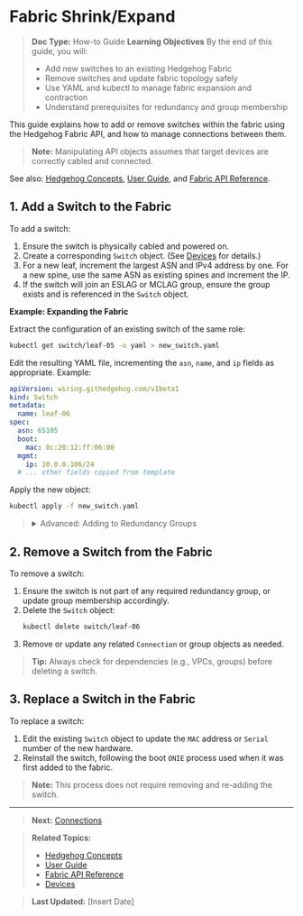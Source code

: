 <!-- Diátaxis: How-to Guide -->

# Fabric Shrink/Expand

> **Doc Type:** How-to Guide
> **Learning Objectives**
> By the end of this guide, you will:
> - Add new switches to an existing Hedgehog Fabric
> - Remove switches and update fabric topology safely
> - Use YAML and kubectl to manage fabric expansion and contraction
> - Understand prerequisites for redundancy and group membership

This guide explains how to add or remove switches within the fabric using the Hedgehog Fabric API, and how to manage connections between them.

> **Note:** Manipulating API objects assumes that target devices are correctly cabled and connected.

See also: [Hedgehog Concepts](../concepts/overview.md), [User Guide](overview.md), and [Fabric API Reference](../reference/api.md).

## 1. Add a Switch to the Fabric

To add a switch:
1. Ensure the switch is physically cabled and powered on.
2. Create a corresponding `Switch` object. (See [Devices](devices.md) for details.)
3. For a new leaf, increment the largest ASN and IPv4 address by one. For a new spine, use the same ASN as existing spines and increment the IP.
4. If the switch will join an ESLAG or MCLAG group, ensure the group exists and is referenced in the `Switch` object.

**Example: Expanding the Fabric**

Extract the configuration of an existing switch of the same role:

```bash
kubectl get switch/leaf-05 -o yaml > new_switch.yaml
```

Edit the resulting YAML file, incrementing the `asn`, `name`, and `ip` fields as appropriate. Example:

```yaml
apiVersion: wiring.githedgehog.com/v1beta1
kind: Switch
metadata:
  name: leaf-06
spec:
  asn: 65105
  boot:
    mac: 0c:20:12:ff:06:00
  mgmt:
    ip: 10.0.0.106/24
  # ... other fields copied from template
```

Apply the new object:
```bash
kubectl apply -f new_switch.yaml
```

> <details>
> <summary>Advanced: Adding to Redundancy Groups</summary>
> - Update the `groups` field in the `Switch` object to add ESLAG/MCLAG membership.
> - Ensure the group exists before referencing it.
> </details>

## 2. Remove a Switch from the Fabric

To remove a switch:
1. Ensure the switch is not part of any required redundancy group, or update group membership accordingly.
2. Delete the `Switch` object:
   ```bash
   kubectl delete switch/leaf-06
   ```
3. Remove or update any related `Connection` or group objects as needed.

> **Tip:** Always check for dependencies (e.g., VPCs, groups) before deleting a switch.

## 3. Replace a Switch in the Fabric

To replace a switch:
1. Edit the existing `Switch` object to update the `MAC` address or `Serial` number of the new hardware.
2. Reinstall the switch, following the boot `ONIE` process used when it was first added to the fabric.

> **Note:** This process does not require removing and re-adding the switch.

---

> **Next:** [Connections](./connections.md)

> **Related Topics:**
> - [Hedgehog Concepts](../concepts/overview.md)
> - [User Guide](overview.md)
> - [Fabric API Reference](../reference/api.md)
> - [Devices](devices.md)

> **Last Updated:** [Insert Date]
